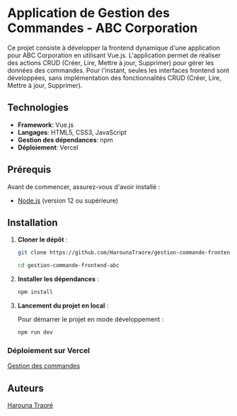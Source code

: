# Application de Gestion des Commandes - ABC Corporation

Ce projet consiste à développer la frontend dynamique d'une application pour ABC Corporation en utilisant Vue.js. L'application permet de réaliser des actions CRUD (Créer, Lire, Mettre à jour, Supprimer) pour gérer les données des commandes. Pour l'instant, seules les interfaces frontend sont développées, sans implémentation des fonctionnalités CRUD (Créer, Lire, Mettre à jour, Supprimer).


## Technologies

- **Framework**: Vue.js
- **Langages**: HTML5, CSS3, JavaScript
- **Gestion des dépendances**: npm
- **Déploiement**: Vercel



## Prérequis

Avant de commencer, assurez-vous d'avoir installé :

- [Node.js](https://nodejs.org/) (version 12 ou supérieure)




## Installation

1. **Cloner le dépôt** :
   ```bash
   git clone https://github.com/HarounaTraore/gestion-commande-frontend-abc.git  
   ``` 
   
   ```bash
   cd gestion-commande-frontend-abc  
   ```

2. **Installer les dépendances** :
   ```bash
   npm install
   ```

3. **Lancement du projet en local** :

    Pour démarrer le projet en mode développement :

   ```bash
   npm run dev
   ```

### Déploiement sur Vercel

[Gestion des commandes](https://gestion-commande-frontend-abc.vercel.app/#/)


## Auteurs

[Harouna Traoré](https://github.com/HarounaTraore)

